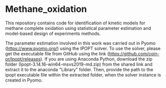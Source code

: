 # Methane_oxidation
This repository contains code for identification of kinetic models for methane complete oxidation using statistical parameter estimation and model-based design of experiments methods. 

The parameter estimation involved in this work was carried out in Pyomo (https://www.pyomo.org/) using the IPOPT solver. To use the solver, please get the executable file from GitHub using the link (https://github.com/coin-or/Ipopt/releases). 
If you are using Anaconda Python, download the zip folder (Ipopt-3.14.16-win64-msvs2019-md.zip) from the shared link and extract it to the anaconda "Library" folder. Then, provide the path to the ipopt executable file within the extracted folder, when the solver instance is created in Pyomo.
